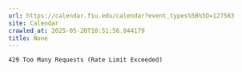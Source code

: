 ```yaml
---
url: https://calendar.fiu.edu/calendar?event_types%5B%5D=127583
site: Calendar
crawled_at: 2025-05-20T10:51:56.044179
title: None
---
```


```
429 Too Many Requests (Rate Limit Exceeded)

```

